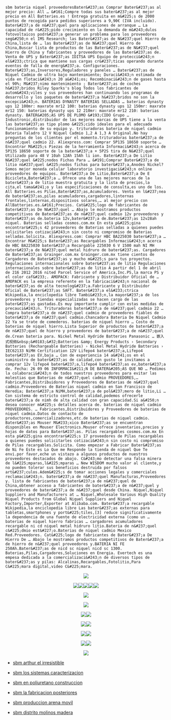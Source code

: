 
```
sbm bateria niquel proveedoresBater&#237;as Comprar Bater&#237;as al mejor precio: All … &#161;Compre todas sus bater&#237;as al mejor precio en All Batteries.es ! Entrega gratuita en m&#225;s de 2000 puntos de recogida para pedidos superiores a 9,90€ (IVA incluido). Bater&#237;a de n&#237;quel para aplicaciones de arranque … La capacidad de r&#225;pido crecimiento en la demanda de m&#243;dulos fotovoltaicos podr&#237;a generar un problema para los proveedores seg&#250;n el IMS Research; las Bater&#237;as de N&#237;quel Hierro de China,lista de … las Bater&#237;as de N&#237;quel Hierro de China,Buscar lista de productos de las Bater&#237;as de N&#237;quel Hierro de China y fabricantes y proveedores de las Bater&#237;as de. Venta de UPS y Bater&#237;as IDITSA UPS Equipo de protecci&#243;n el&#233;ctrica que mantiene sus cargas cr&#237;ticas operando durante eventos de falla de energ&#237;a. Configuraciones. Bater&#237;as,Inversores,Reguladores y paneles … Bater&#237;as de Niquel Cadmio de ultra bajo mantenimiento; Duraci&#243;n estimada de vida en flotaci&#243;n 20 a&#241;os; Recombinaci&#243;n de gases hasta el 90%; M&#237;nimo mantenimiento ; Bater&#237;as de coches h&#237;bridos Riley Sparks's blog Todos los fabricantes de autom&#243;viles y sus proveedores han continuando los programas de desarrollo y los paquetes de bater&#237;a h&#237;bridos no son la excepci&#243;n. BATERIAS DYNASTY BATERIAS SELLADAS … baterias dynasty ups 12 100mr: maxrate mr12 100: baterias dynasty ups 12 150mr: maxrate mr12 150: baterias dynasty ups 12 210mr: maxrate mr12 210: baterias dynasty. BATER&#205;AS UPS DE PLOMO &#193;CIDO Grupo … Industronic,distribuidor de las mejores marcas de UPS tiene a la venta las bater&#237;as tipo plomo &#225;cido ideales para el adecuado funcionamiento de su equipo y. trituradoras bateria de niquel cadmio Bateria Taladro 12 V Niquel Cadmio 1,2 A 1,3 A Original.No hay preguntas de los clientes por el momento.trituradoras bater&#237;a de n&#237;quel cadmio 22. Aliexpress.com: Comprar 5P13S 18650 soporte … Encontrar M&#225;s Piezas de la herramienta Informaci&#243;n acerca de 5P13S 18650 soporte de la bater&#237;a + 5P2S tira de N&#237;quel Utilizado para 48 V 10ah 12Ah 15Ah li ion. Bater&#237;a De Litio N&#237;quel &#225;nodos Fichas Para … &#191;Comprar Bater&#237;a de litio n&#237;quel &#225;nodos fichas para bater&#237;a,Anodes Nickel? Somos mejor moneda celular laboratorio investigaci&#243;n online proveedores de equipos. Bater&#237;a De Litio,Bater&#237;a De E Bicicleta,Bater&#237;a … Ofrece una de las mejores marcas de la bater&#237;a de litio muestra gratuita y la lista de precios,la cita,el tama&#241;o y las especificaciones de consulta,es uno de los. All Batteries.es Pilas,Bater&#237;as,Acumuladores. Venta en l&#237;nea de bater&#237;as,pilas acumuladores,cargadores,linternas frontales,linternas,dispositivos solares,… al mejor precio con AllBatteries.es.&#161;Precios. Cat&#225;logo de fabricantes de Bater&#237;as De N&#237;quel … Abajo le mostramos productos competitivos de Bater&#237;as de n&#237;quel cadmio 12v proveedores y Bater&#237;as de.bateria 12v,bater&#237;a de.Bater&#237;as 12v28ah niquel. Baterias selladas cosmos.com.mx En esta p&#225;gina encontrar&#225;s 42 proveedores de Baterias selladas a quienes puedes solicitarles cotizaci&#243;n sin costo ni compromiso de Baterias selladas.Solicita. Aliexpress.com: Comprar HBC BA225030 bater&#237;a … Encontrar M&#225;s Bater&#237;as Recargables Informaci&#243;n acerca de HBC BA225030 bater&#237;a Recargable 225030 6 V 1500 mah NI MH bater&#237;a de N&#237;quel metal hidruro de bater&#237;as. Cargadores de Bater&#237;as Grainger.com.mx Grainger.com.mx tiene cientos de Cargadores de Bater&#237;as y mucho m&#225;s para tus proyectos. Regulaciones internacionales sobre bater&#237;as de litio Regulaciones internacionales sobre bater&#237;as de litio A partir del 1 de abril de 216 2012 2016 nited Parcel Service of America,Inc.PS,la marca PS y el color caf&#233;. AMOPACK: Fabricante y Distribuidor Oficial de … AMOPACK es la empresa referente en la fabricaci&#243;n nacional de bater&#237;as de alta tecnolog&#237;a.Fabricante y Distribuidor Oficial de Bater&#237;as SAFT. Bater&#237;a el&#233;ctrica Wikipedia,la enciclopedia libre Tambi&#233;n,la mayor&#237;a de los proveedores y tiendas especializadas se hacen cargo de las bater&#237;as gastadas.Es muy importante cumplir con estas medidas de precauci&#243;n. Trituradoras bater&#237;a de n&#237;quel cadmio 22 … Compra bater&#237;a de n&#237;quel cadmio de proveedores fiables de bater&#237;a de n&#237;quel cadmio.Chancadora Bateria De Niquel Cadmio 22 Ya se trate de comederos. baterias de niquel hierro … Costo de baterias de niquel hierro.Lista Superior de productos de bater&#237;a de n&#237;quel de hierro y proveedores de bater&#237;a de n&#237;quel de.Crean bateria para. Nickel Metal Hydride Batteries Panasonic … 嵌入式视频&nbsp;&#0183;&#32;Batteries &amp; Energy Products › Secondary Batteries (Rechargeable Batteries) › Nickel Metal Hydride Batteries › IEC62133 NiMH Certification 12V Lifepo4 bater&#237;a,Lifepo4 bater&#237;as EV,baja … Con de experiencia 14 a&#241;os en el suministro de bater&#237;as de calidad,con gusto le invitamos a comprar 12v lifepo4 bater&#237;a,lifepo4 bater&#237;as ev,bater&#237;a de. Fecha: 26 09 06 INFORMACI&#211;N DE BATER&#205;AS QUE NO … Pedimos la colaboraci&#243;n de todos nuestros proveedores para evitar las molestias que Baterias de n&#237;quel cadmio PROVEEDORES,… Fabricantes,Distribuidores y Proveedores de Baterias de n&#237;quel cadmio.Proveedores de Baterias niquel cadmio en San Francisco de Heredia; Bater&#237;a NiMH,bater&#237;a de pol&#237;mero de litio,Li … Con sistema de estricto control de calidad,podemos ofrecerle bater&#237;a de nimh de alta calidad con gran capacidad.Si a&#250;n desea conocer m&#225;s detalles acerca de. baterias de niquel cadmio PROVEEDORES. … Fabricantes,Distribuidores y Proveedores de baterias de niquel cadmio.Datos de contacto de productores,comercializadores,etc.de baterias de niquel cadmio. Bater&#237;as Mouser M&#233;xico Bater&#237;as se encuentran disponibles en Mouser Electronics.Mouser ofrece inventarios,precios y hojas de datos para Bater&#237;as. Pilas recargables cosmos.com.mx En esta p&#225;gina encontrar&#225;s 17 proveedores de Pilas recargables a quienes puedes solicitarles cotizaci&#243;n sin costo ni compromiso de Pilas recargables.Solicita. Como empezar a Fabricar Bater&#237;as de Ni Fe Este es Lo Que me Responde la tienda de niquel Que Te envi.por favor,eche un vistazo a algunos productos de nuestros proveedores destacados de abajo. C&#243;mo detectar una falsa minera de l&#225;mparas,l&#225;mparas … New WISDOM mucho valor al cliente,y no pueden tolerar sus beneficios destruida por falsos art&#237;culos.Adem&#225;s de tomar acciones legales y comerciales reclamaci&#243;n. bater&#237;a de n&#237;quel Manufacturas,Proveedores y. lista de fabricantes de bater&#237;a de n&#237;quel de China,obtener acceso a fabricantes de bater&#237;a de n&#237;quel y proveedores de bater&#237;a de n&#237;quel desde China. Niquel,Niquel Suppliers and Manufacturers at … Niquel,Wholesale Various High Quality Niquel Products from Global Niquel Suppliers and Niquel Factory,Importer,Exporter at Alibaba.com. Bater&#237;a recargable Wikipedia,la enciclopedia libre Las bater&#237;as externas para tabletas,smartphones y port&#225;tiles,[3] reduce significativamente la dependencia de una fuente de electricidad externa (como un … baterias de niquel hierro fabricas … cargadores acumuladores recargable ni cd niquel metal hidruro litio.Bateria de n&#237;quel c&#225;dmio est&#227;o.Baterias de niquel cadmio Mexico Red.Proveedores. Cat&#225;logo de fabricantes de Bater&#237;a De Hierro De … Abajo le mostramos productos competitivos de Bater&#237;a de hierro de n&#237;quel proveedores y.BATERIA NI FE 250Ah.Bater&#237;as de nicd sc niquel nicd sc 1300. Baterias,Pilas,Cargadores,Soluciones en Energia. Evertech es una empesa dedicada a la comercializaci&#243;n de diversos tipos de bater&#237;as y pilas: Alcalinas,Recargables,Fotolitio,Para C&#225;mara digital,video C&#225;mara. 
```

<div align="center">

<a href="https://es-crusher.shibang-china.com/github&k=sbm+bateria+niquel+proveedores"><img src="https://static.shibang-china.com/es/crusher/logo.jpg"></a>

<a href="https://es-crusher.shibang-china.com/github&k=sbm+bateria+niquel+proveedores"><img src="https://static.shibang-china.com/es/crusher/index.jpg"></a><a href="https://es-crusher.shibang-china.com/material.htmlgithub&k=sbm+bateria+niquel+proveedores"><img src="https://static.shibang-china.com/es/crusher/material.jpg"></a><a href="https://es-crusher.shibang-china.com/application.htmlgithub&k=sbm+bateria+niquel+proveedores"><img src="https://static.shibang-china.com/es/crusher/application.jpg"></a><a href="https://es-crusher.shibang-china.com/aboutus.htmlgithub&k=sbm+bateria+niquel+proveedores"><img src="https://static.shibang-china.com/es/crusher/aboutus.jpg"></a><a href="https://es-crusher.shibang-china.com/contact.htmlgithub&k=sbm+bateria+niquel+proveedores"><img src="https://static.shibang-china.com/es/crusher/contact.jpg"></a>

<a href="https://es-crusher.shibang-china.com/github&k=sbm+bateria+niquel+proveedores"><img src="https://static.shibang-china.com/es/crusher/banner.jpg"></a>

<a href="https://swt.shibang-china.com/github&k=sbm+bateria+niquel+proveedores"><img src="https://static.shibang-china.com/es/crusher/text.jpg"></a>

<a href="https://swt.shibang-china.com/github&k=sbm+bateria+niquel+proveedores"><img src="https://static.shibang-china.com/es/crusher/chat.jpg"></a><a href="https://es-crusher.shibang-china.com/contact.htmlgithub&k=sbm+bateria+niquel+proveedores"><img src="https://static.shibang-china.com/es/crusher/message.jpg"></a>

<a href="https://es-crusher.shibang-china.com/products/pe.htmlgithub&k=sbm+bateria+niquel+proveedores"><img src="https://static.shibang-china.com/es/crusher/pe.jpg"></a><a href="https://es-crusher.shibang-china.com/products/pf.htmlgithub&k=sbm+bateria+niquel+proveedores"><img src="https://static.shibang-china.com/es/crusher/pf.jpg"></a>

<a href="https://es-crusher.shibang-china.com/products/hpt.htmlgithub&k=sbm+bateria+niquel+proveedores"><img src="https://static.shibang-china.com/es/crusher/hpt.jpg"></a><a href="https://es-crusher.shibang-china.com/products/vsi.htmlgithub&k=sbm+bateria+niquel+proveedores"><img src="https://static.shibang-china.com/es/crusher/vsi.jpg"></a>

<a href="https://es-crusher.shibang-china.com/products/klv.htmlgithub&k=sbm+bateria+niquel+proveedores"><img src="https://static.shibang-china.com/es/crusher/klv.jpg"></a><a href="https://es-crusher.shibang-china.com/products/portable.htmlgithub&k=sbm+bateria+niquel+proveedores"><img src="https://static.shibang-china.com/es/crusher/portable.jpg"></a>

<a href="https://swt.shibang-china.com/github&k=sbm+bateria+niquel+proveedores"><img src="https://static.shibang-china.com/es/crusher/case.jpg"></a>

</div>


* [sbm arthur el irresistible](sbm%20arthur%20el%20irresistible.md)

* [sbm los sistemas caracterizacion](sbm%20los%20sistemas%20caracterizacion.md)

* [sbm en poliuretano construccion](sbm%20en%20poliuretano%20construccion.md)

* [sbm la fabricacion posteriores](sbm%20la%20fabricacion%20posteriores.md)

* [sbm produccion arena movil](sbm%20produccion%20arena%20movil.md)

* [sbm distrito molinos madera](sbm%20distrito%20molinos%20madera.md)